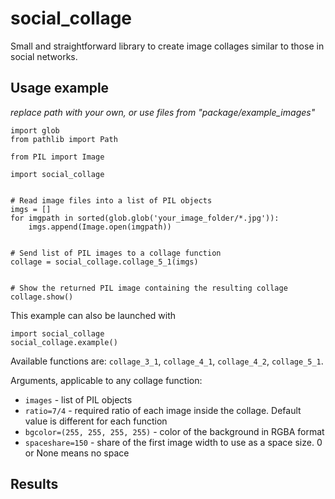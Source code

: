 # social_collage

Small and straightforward library to create image collages similar to those in social networks.

## Usage example
*replace path with your own, or use files from "package/example_images"*
```
import glob
from pathlib import Path

from PIL import Image

import social_collage


# Read image files into a list of PIL objects
imgs = []
for imgpath in sorted(glob.glob('your_image_folder/*.jpg')):
    imgs.append(Image.open(imgpath))


# Send list of PIL images to a collage function
collage = social_collage.collage_5_1(imgs)


# Show the returned PIL image containing the resulting collage
collage.show()

```
This example can also be launched with
```
import social_collage
social_collage.example()
```

Available functions are: `collage_3_1`, `collage_4_1`, `collage_4_2`, `collage_5_1`.

Arguments, applicable to any collage function:

 - `images` - list of PIL objects
 - `ratio=7/4` - required ratio of each image inside the collage. Default value is different for each function
 - `bgcolor=(255, 255, 255, 255)` - color of the background in RGBA format
 - `spaceshare=150` - share of the first image width to use as a space size. 0 or None means no space

## Results
